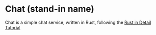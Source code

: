 # Chat (stand-in name)

Chat is a simple chat service, written in Rust, following the
[Rust in Detail Tutorial](https://nbaksalyar.github.io/2015/07/10/writing-chat-in-rust.html).
